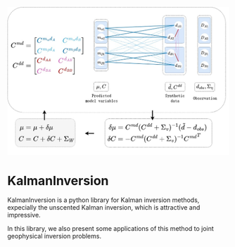 ![MUKI](https://github.com/inlizard/KalmanInversion/blob/main/MUKI.jpg)

# KalmanInversion
KalmanInversion is a python library for Kalman inversion methods, expecially the unscented Kalman inversion, which is attractive and impressive.

In this library, we also present some applications of this method to joint geophysical inversion problems. 
